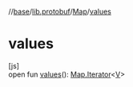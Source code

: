 //[base](../../../index.md)/[lib.protobuf](../index.md)/[Map](index.md)/[values](values.md)

# values

[js]\
open fun [values](values.md)(): [Map.Iterator](-iterator/index.md)&lt;[V](index.md)&gt;
